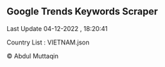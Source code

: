 

## Google Trends Keywords Scraper 
 
Last Update 04-12-2022 , 18:20:41

Country List :
VIETNAM.json



© Abdul Muttaqin 
